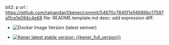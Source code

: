 bit2: p
url : https://github.com/rajnandan1/kener/commit/54670c7845f1e56686bc17597a1fce1e094c4e68
file: README.template.md
desc: add expression
diff: 
- ![Docker Image Version (latest semver)](https://img.shields.io/docker/v/rajnandan1/kener/latest?label=Latest%20Stable%20Release)
+ <a href="https://hub.docker.com/r/rajnandan1/kener/tags?page=1&ordering=last_updated&name={{kener_full_version}}"><img src="https://img.shields.io/badge/Latest_Stable_Release-{{kener_full_version}}-blue" alt="Kener latest stable version: {{kener_full_version}}" /></a>